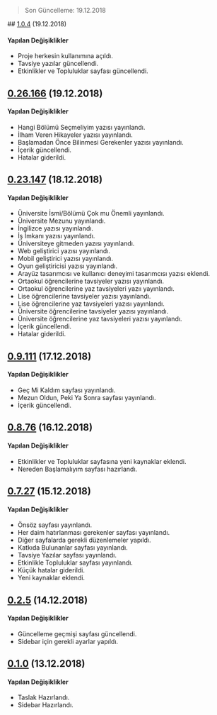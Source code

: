 > Son Güncelleme: 19.12.2018

## [1.0.4]() (19.12.2018)

#### Yapılan Değişiklikler

* Proje herkesin kullanımına açıldı.
* Tavsiye yazılar güncellendi.
* Etkinlikler ve Topluluklar sayfası güncellendi.

## [0.26.166]() (19.12.2018)

#### Yapılan Değişiklikler

* Hangi Bölümü Seçmeliyim yazısı yayınlandı.
* İlham Veren Hikayeler yazısı yayınlandı.
* Başlamadan Önce Bilinmesi Gerekenler yazısı yayınlandı.
* İçerik güncellendi.
* Hatalar giderildi.

## [0.23.147]() (18.12.2018)

#### Yapılan Değişiklikler

* Üniversite İsmi/Bölümü Çok mu Önemli yayınlandı.
* Üniversite Mezunu yayınlandı.
* İngilizce yazısı yayınlandı.
* İş İmkanı yazısı yayınlandı.
* Üniversiteye gitmeden yazısı yayınlandı.
* Web geliştirici yazısı yayınlandı.
* Mobil geliştirici yazısı yayınlandı.
* Oyun geliştiricisi yazısı yayınlandı.
* Arayüz tasarımcısı ve kullanıcı deneyimi tasarımcısı yazısı eklendi.
* Ortaokul öğrencilerine tavsiyeler yazısı yayınlandı.
* Ortaokul öğrencilerine yaz tavsiyeleri yazıı yayınlandı.
* Lise öğrencilerine tavsiyeler yazısı yayınlandı.
* Lise öğrencilerine yaz tavsiyeleri yazısı yayınlandı.
* Üniversite öğrencilerine tavsiyeler yazısı yayınlandı.
* Üniversite öğrencilerine yaz tavsiyeleri yazısı yayınlandı.
* İçerik güncellendi.
* Hatalar giderildi.

## [0.9.111]() (17.12.2018)

#### Yapılan Değişiklikler

* Geç Mi Kaldım sayfası yayınlandı.
* Mezun Oldun, Peki Ya Sonra sayfası yayınlandı.
* İçerik güncellendi.

## [0.8.76]() (16.12.2018)

#### Yapılan Değişiklikler

* Etkinlikler ve Topluluklar sayfasına yeni kaynaklar eklendi.
* Nereden Başlamalıyım sayfası hazırlandı.

## [0.7.27]() (15.12.2018)

#### Yapılan Değişiklikler

* Önsöz sayfası yayınlandı.
* Her daim hatırlanması gerekenler sayfası yayınlandı.
* Diğer sayfalarda gerekli düzenlemeler yapıldı.
* Katkıda Bulunanlar sayfası yayınlandı.
* Tavsiye Yazılar sayfası yayınlandı.
* Etkinlikle Topluluklar sayfası yayınlandı.
* Küçük hatalar giderildi.
* Yeni kaynaklar eklendi.

## [0.2.5]() (14.12.2018)

#### Yapılan Değişiklikler

* Güncelleme geçmişi sayfası güncellendi.
* Sidebar için gerekli ayarlar yapıldı.

## [0.1.0]() (13.12.2018)

#### Yapılan Değişiklikler

* Taslak Hazırlandı.
* Sidebar Hazırlandı.
